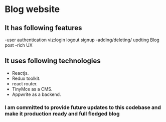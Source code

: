 # Blog website

## It has following features

-user authentication viz:login logout signup
-adding/deleting/ updting Blog post
-rich UX

## It uses following technologies

- Reactjs.
- Redux toolkit.
- react router.
- TinyMce as a CMS.
- Appwrite as a backend.

### I am committed to provide future updates to this codebase and make it production ready and full fledged blog
